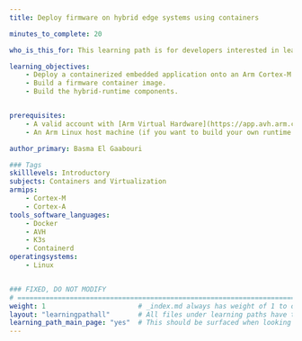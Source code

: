 ```yaml
---
title: Deploy firmware on hybrid edge systems using containers

minutes_to_complete: 20

who_is_this_for: This learning path is for developers interested in learning how to deploy software (embedded applications and firmware) onto other processors in the system, using Linux running on the application core.

learning_objectives:
    - Deploy a containerized embedded application onto an Arm Cortex-M core from an Arm Cortex-A core using *containerd* and *K3s*.
    - Build a firmware container image.
    - Build the hybrid-runtime components.


prerequisites:
    - A valid account with [Arm Virtual Hardware](https://app.avh.arm.com/login)
    - An Arm Linux host machine (if you want to build your own runtime and container image)

author_primary: Basma El Gaabouri

### Tags
skilllevels: Introductory
subjects: Containers and Virtualization
armips:
    - Cortex-M
    - Cortex-A
tools_software_languages:
    - Docker
    - AVH
    - K3s
    - Containerd
operatingsystems:
    - Linux


### FIXED, DO NOT MODIFY
# ================================================================================
weight: 1                       # _index.md always has weight of 1 to order correctly
layout: "learningpathall"       # All files under learning paths have this same wrapper
learning_path_main_page: "yes"  # This should be surfaced when looking for related content. Only set for _index.md of learning path content.
---
```

